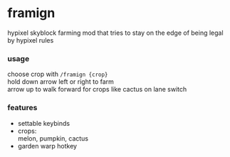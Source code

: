 # framign

hypixel skyblock farming mod that tries to stay on the edge of being legal by hypixel rules

### usage
choose crop with `/framign {crop}`  
hold down arrow left or right to farm  
arrow up to walk forward for crops like cactus on lane switch   

### features
- settable keybinds  
- crops:  
melon, pumpkin, cactus  
- garden warp hotkey  